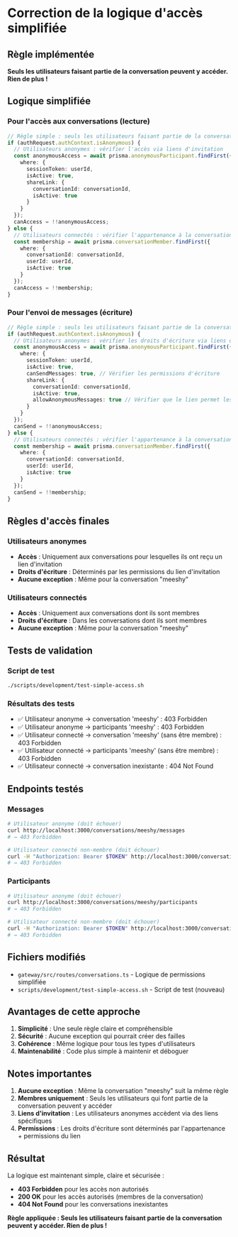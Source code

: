 # Correction de la logique d'accès simplifiée

## Règle implémentée

**Seuls les utilisateurs faisant partie de la conversation peuvent y accéder. Rien de plus !**

## Logique simplifiée

### Pour l'accès aux conversations (lecture)

```typescript
// Règle simple : seuls les utilisateurs faisant partie de la conversation peuvent y accéder
if (authRequest.authContext.isAnonymous) {
  // Utilisateurs anonymes : vérifier l'accès via liens d'invitation
  const anonymousAccess = await prisma.anonymousParticipant.findFirst({
    where: {
      sessionToken: userId,
      isActive: true,
      shareLink: {
        conversationId: conversationId,
        isActive: true
      }
    }
  });
  canAccess = !!anonymousAccess;
} else {
  // Utilisateurs connectés : vérifier l'appartenance à la conversation
  const membership = await prisma.conversationMember.findFirst({
    where: {
      conversationId: conversationId,
      userId: userId,
      isActive: true
    }
  });
  canAccess = !!membership;
}
```

### Pour l'envoi de messages (écriture)

```typescript
// Règle simple : seuls les utilisateurs faisant partie de la conversation peuvent y écrire
if (authRequest.authContext.isAnonymous) {
  // Utilisateurs anonymes : vérifier les droits d'écriture via liens d'invitation
  const anonymousAccess = await prisma.anonymousParticipant.findFirst({
    where: {
      sessionToken: userId,
      isActive: true,
      canSendMessages: true, // Vérifier les permissions d'écriture
      shareLink: {
        conversationId: conversationId,
        isActive: true,
        allowAnonymousMessages: true // Vérifier que le lien permet les messages anonymes
      }
    }
  });
  canSend = !!anonymousAccess;
} else {
  // Utilisateurs connectés : vérifier l'appartenance à la conversation
  const membership = await prisma.conversationMember.findFirst({
    where: {
      conversationId: conversationId,
      userId: userId,
      isActive: true
    }
  });
  canSend = !!membership;
}
```

## Règles d'accès finales

### Utilisateurs anonymes
- **Accès** : Uniquement aux conversations pour lesquelles ils ont reçu un lien d'invitation
- **Droits d'écriture** : Déterminés par les permissions du lien d'invitation
- **Aucune exception** : Même pour la conversation "meeshy"

### Utilisateurs connectés
- **Accès** : Uniquement aux conversations dont ils sont membres
- **Droits d'écriture** : Dans les conversations dont ils sont membres
- **Aucune exception** : Même pour la conversation "meeshy"

## Tests de validation

### Script de test
```bash
./scripts/development/test-simple-access.sh
```

### Résultats des tests
- ✅ Utilisateur anonyme → conversation 'meeshy' : 403 Forbidden
- ✅ Utilisateur anonyme → participants 'meeshy' : 403 Forbidden  
- ✅ Utilisateur connecté → conversation 'meeshy' (sans être membre) : 403 Forbidden
- ✅ Utilisateur connecté → participants 'meeshy' (sans être membre) : 403 Forbidden
- ✅ Utilisateur connecté → conversation inexistante : 404 Not Found

## Endpoints testés

### Messages
```bash
# Utilisateur anonyme (doit échouer)
curl http://localhost:3000/conversations/meeshy/messages
# → 403 Forbidden

# Utilisateur connecté non-membre (doit échouer)
curl -H "Authorization: Bearer $TOKEN" http://localhost:3000/conversations/meeshy/messages
# → 403 Forbidden
```

### Participants
```bash
# Utilisateur anonyme (doit échouer)
curl http://localhost:3000/conversations/meeshy/participants
# → 403 Forbidden

# Utilisateur connecté non-membre (doit échouer)
curl -H "Authorization: Bearer $TOKEN" http://localhost:3000/conversations/meeshy/participants
# → 403 Forbidden
```

## Fichiers modifiés

- `gateway/src/routes/conversations.ts` - Logique de permissions simplifiée
- `scripts/development/test-simple-access.sh` - Script de test (nouveau)

## Avantages de cette approche

1. **Simplicité** : Une seule règle claire et compréhensible
2. **Sécurité** : Aucune exception qui pourrait créer des failles
3. **Cohérence** : Même logique pour tous les types d'utilisateurs
4. **Maintenabilité** : Code plus simple à maintenir et déboguer

## Notes importantes

1. **Aucune exception** : Même la conversation "meeshy" suit la même règle
2. **Membres uniquement** : Seuls les utilisateurs qui font partie de la conversation peuvent y accéder
3. **Liens d'invitation** : Les utilisateurs anonymes accèdent via des liens spécifiques
4. **Permissions** : Les droits d'écriture sont déterminés par l'appartenance + permissions du lien

## Résultat

La logique est maintenant simple, claire et sécurisée :
- **403 Forbidden** pour les accès non autorisés
- **200 OK** pour les accès autorisés (membres de la conversation)
- **404 Not Found** pour les conversations inexistantes

**Règle appliquée : Seuls les utilisateurs faisant partie de la conversation peuvent y accéder. Rien de plus !**

